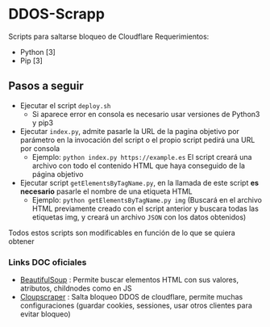 # DDOS-Scrapp
Scripts para saltarse bloqueo de Cloudflare
Requerimientos:
- Python [3]
- Pip [3]
## Pasos a seguir
- Ejecutar el script `deploy.sh`
	- Si aparece error en consola es necesario usar versiones de Python3 y pip3
- Ejecutar `index.py`, admite pasarle la URL de la pagina objetivo por parámetro en la invocación del script o el propio script pedirá una URL por consola
	- Ejemplo: `python index.py https://example.es`
	El script creará una archivo con todo el contenido HTML que haya conseguido de la página objetivo
- Ejecutar script `getElementsByTagName.py`, en la llamada de este script **es necesario** pasarle el nombre de una etiqueta HTML
	- Ejemplo: `python getElementsByTagName.py img` (Buscará en el archivo HTML previamente creado con el script anterior y buscara todas las etiquetas img, y creará un archivo `JSON` con los datos obtenidos)

Todos estos scripts son modificables en función de lo que se quiera obtener
### Links DOC oficiales
- [BeautifulSoup](https://www.crummy.com/software/BeautifulSoup/bs4/doc/) : Permite buscar elementos HTML con sus valores, atributos, childnodes como en JS
- [Cloupscraper](https://pypi.org/project/cloudscraper/) : Salta bloqueo DDOS de cloudflare, permite muchas configuraciones (guardar cookies, sessiones, usar otros clientes para evitar bloqueo)
